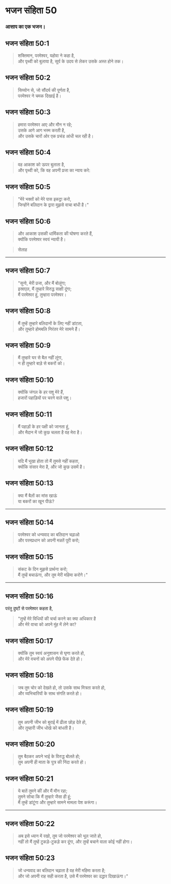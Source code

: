 # भजन संहिता 50

### आसाप का एक भजन।

## भजन संहिता 50:1

> शक्तिमान, परमेश्वर, यहोवा ने कहा है,  
> और पृथ्वी को बुलाया है, सूर्य के उदय से लेकर उसके अस्त होने तक।

## भजन संहिता 50:2

> सिय्योन से, जो सौंदर्य की पूर्णता है,  
> परमेश्वर ने चमक दिखाई है।

## भजन संहिता 50:3

> हमारा परमेश्वर आए और मौन न रहे;  
> उसके आगे आग भस्म करती है,  
> और उसके चारों ओर एक प्रचंड आंधी चल रही है।

## भजन संहिता 50:4

> वह आकाश को ऊपर बुलाता है,  
> और पृथ्वी को, कि वह अपनी प्रजा का न्याय करे:

## भजन संहिता 50:5

> "मेरे भक्तों को मेरे पास इकट्ठा करो,  
> जिन्होंने बलिदान के द्वारा मुझसे वाचा बांधी है।"

## भजन संहिता 50:6

> और आकाश उसकी धार्मिकता की घोषणा करते हैं,  
> क्योंकि परमेश्वर स्वयं न्यायी है।

> सेलाह

---

## भजन संहिता 50:7

> "सुनो, मेरी प्रजा, और मैं बोलूंगा;  
> इस्राएल, मैं तुम्हारे विरुद्ध साक्षी दूंगा;  
> मैं परमेश्वर हूं, तुम्हारा परमेश्वर।

## भजन संहिता 50:8

> मैं तुम्हें तुम्हारे बलिदानों के लिए नहीं डांटता,  
> और तुम्हारे होमबलि निरंतर मेरे सामने हैं।

## भजन संहिता 50:9

> मैं तुम्हारे घर से बैल नहीं लूंगा,  
> न ही तुम्हारे बाड़े से बकरों को।

## भजन संहिता 50:10

> क्योंकि जंगल के हर पशु मेरे हैं,  
> हजारों पहाड़ियों पर चरने वाले पशु।

## भजन संहिता 50:11

> मैं पहाड़ों के हर पक्षी को जानता हूं,  
> और मैदान में जो कुछ चलता है वह मेरा है।

## भजन संहिता 50:12

> यदि मैं भूखा होता तो मैं तुमसे नहीं कहता,  
> क्योंकि संसार मेरा है, और जो कुछ उसमें है।

## भजन संहिता 50:13

> क्या मैं बैलों का मांस खाऊं  
> या बकरों का खून पीऊं?

---

## भजन संहिता 50:14

> परमेश्वर को धन्यवाद का बलिदान चढ़ाओ  
> और परमप्रधान को अपनी मन्नतें पूरी करो;

## भजन संहिता 50:15

> संकट के दिन मुझसे प्रार्थना करो;  
> मैं तुम्हें बचाऊंगा, और तुम मेरी महिमा करोगे।"

---

## भजन संहिता 50:16

परंतु दुष्टों से परमेश्वर कहता है,

> "तुम्हें मेरे विधियों की चर्चा करने का क्या अधिकार है  
> और मेरे वाचा को अपने मुंह में लेने का?

## भजन संहिता 50:17

> क्योंकि तुम स्वयं अनुशासन से घृणा करते हो,  
> और मेरे वचनों को अपने पीछे फेंक देते हो।

## भजन संहिता 50:18

> जब तुम चोर को देखते हो, तो उसके साथ मित्रता करते हो,  
> और व्यभिचारियों के साथ संगति करते हो।

## भजन संहिता 50:19

> तुम अपनी जीभ को बुराई में ढीला छोड़ देते हो,  
> और तुम्हारी जीभ धोखे को बांधती है।

## भजन संहिता 50:20

> तुम बैठकर अपने भाई के विरुद्ध बोलते हो;  
> तुम अपनी ही माता के पुत्र की निंदा करते हो।

## भजन संहिता 50:21

> ये बातें तुमने कीं और मैं मौन रहा;  
> तुमने सोचा कि मैं तुम्हारे जैसा ही हूं;  
> मैं तुम्हें डांटूंगा और तुम्हारे सामने मामला पेश करूंगा।

---

## भजन संहिता 50:22

> अब इसे ध्यान में रखो, तुम जो परमेश्वर को भूल जाते हो,  
> नहीं तो मैं तुम्हें टुकड़े-टुकड़े कर दूंगा, और तुम्हें बचाने वाला कोई नहीं होगा।

## भजन संहिता 50:23

> जो धन्यवाद का बलिदान चढ़ाता है वह मेरी महिमा करता है;  
> और जो अपनी राह सही करता है, उसे मैं परमेश्वर का उद्धार दिखाऊंगा।"
